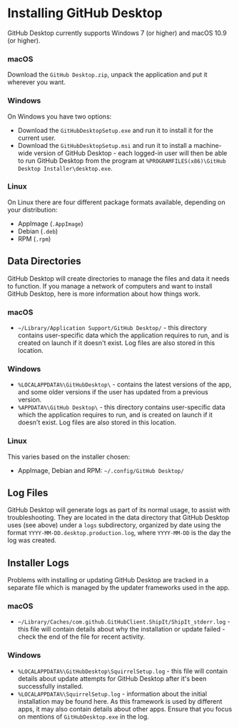 # Installing GitHub Desktop

GitHub Desktop currently supports Windows 7 (or higher) and macOS 10.9 (or higher).

### macOS

Download the `GitHub Desktop.zip`, unpack the application and put it wherever you want.

### Windows

On Windows you have two options:

 - Download the `GitHubDesktopSetup.exe` and run it to install it for the current user.
 - Download the `GitHubDesktopSetup.msi` and run it to install a machine-wide version of GitHub Desktop - each logged-in user will then be able to run GitHub Desktop from the program at `%PROGRAMFILES(x86)\GitHub Desktop Installer\desktop.exe`.

### Linux

On Linux there are four different package formats available, depending on your
distribution:

 - AppImage (`.AppImage`)
 - Debian (`.deb`)
 - RPM (`.rpm`)

## Data Directories

GitHub Desktop will create directories to manage the files and data it needs to function. If you manage a network of computers and want to install GitHub Desktop, here is more information about how things work.

### macOS
 - `~/Library/Application Support/GitHub Desktop/` - this directory contains user-specific data which the application requires to run, and is created on launch if it doesn't exist. Log files are also stored in this location.

### Windows

 - `%LOCALAPPDATA%\GitHubDesktop\` - contains the latest versions of the app, and some older versions if the user has updated from a previous version.
 - `%APPDATA%\GitHub Desktop\` - this directory contains user-specific data which the application requires to run, and is created on launch if it doesn't exist. Log files are also stored in this location.

### Linux

This varies based on the installer chosen:

 - AppImage, Debian and RPM: `~/.config/GitHub Desktop/`

## Log Files

GitHub Desktop will generate logs as part of its normal usage, to assist with troubleshooting. They are located in the data directory that GitHub Desktop uses (see above) under a `logs` subdirectory, organized by date using the format `YYYY-MM-DD.desktop.production.log`, where `YYYY-MM-DD` is the day the log was created.

## Installer Logs

Problems with installing or updating GitHub Desktop are tracked in a separate file which is managed by the updater frameworks used in the app.

### macOS

 - `~/Library/Caches/com.github.GitHubClient.ShipIt/ShipIt_stderr.log` - this file will contain details about why the installation or update failed - check the end of the file for recent activity.

### Windows

 - `%LOCALAPPDATA%\GitHubDesktop\SquirrelSetup.log` - this file will contain details about update attempts for GitHub Desktop after it's been successfully installed.
 - `%LOCALAPPDATA%\SquirrelSetup.log` - information about the initial installation may be found here. As this framework is used by different apps, it may also contain details about other apps. Ensure that you focus on mentions of `GitHubDesktop.exe` in the log.

